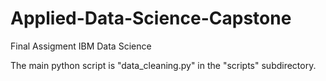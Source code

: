 # Applied-Data-Science-Capstone
Final Assigment IBM Data Science

The main python script is "data_cleaning.py" in the "scripts" subdirectory.
